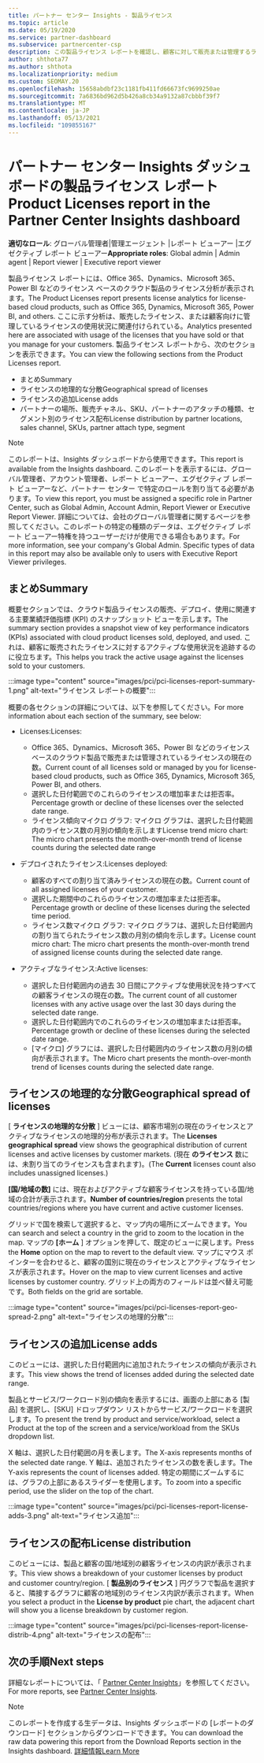 ```yaml
---
title: パートナー センター Insights - 製品ライセンス
ms.topic: article
ms.date: 05/19/2020
ms.service: partner-dashboard
ms.subservice: partnercenter-csp
description: この製品ライセンス レポートを確認し、顧客に対して販売または管理するライセンスベースのクラウド製品を使用して改善する方法について学習します。
author: shthota77
ms.author: shthota
ms.localizationpriority: medium
ms.custom: SEOMAY.20
ms.openlocfilehash: 15658abdbf23c1181fb411fd66673fc9699250ae
ms.sourcegitcommit: 7a6836bd962d5b426a8cb34a9132a87cbbbf39f7
ms.translationtype: MT
ms.contentlocale: ja-JP
ms.lasthandoff: 05/13/2021
ms.locfileid: "109855167"
---
```

# <a name="product-licenses-report-in-the-partner-center-insights-dashboard"></a><span data-ttu-id="c0fec-103">パートナー センター Insights ダッシュボードの製品ライセンス レポート</span><span class="sxs-lookup"><span data-stu-id="c0fec-103">Product Licenses report in the Partner Center Insights dashboard</span></span>

<span data-ttu-id="c0fec-104">**適切なロール**: グローバル管理者|管理エージェント |レポート ビューアー |エグゼクティブ レポート ビューアー</span><span class="sxs-lookup"><span data-stu-id="c0fec-104">**Appropriate roles**: Global admin | Admin agent | Report viewer | Executive report viewer</span></span>

<span data-ttu-id="c0fec-105">製品ライセンス レポートには、Office 365、Dynamics、Microsoft 365、Power BI などのライセンス ベースのクラウド製品のライセンス分析が表示されます。</span><span class="sxs-lookup"><span data-stu-id="c0fec-105">The Product Licenses report presents license analytics for license-based cloud products, such as Office 365, Dynamics, Microsoft 365, Power BI, and others.</span></span> <span data-ttu-id="c0fec-106">ここに示す分析は、販売したライセンス、または顧客向けに管理しているライセンスの使用状況に関連付けられている。</span><span class="sxs-lookup"><span data-stu-id="c0fec-106">Analytics presented here are associated with usage of the licenses that you have sold or that you manage for your customers.</span></span> <span data-ttu-id="c0fec-107">製品ライセンス レポートから、次のセクションを表示できます。</span><span class="sxs-lookup"><span data-stu-id="c0fec-107">You can view the following sections from the Product Licenses report.</span></span>

- <span data-ttu-id="c0fec-108">まとめ</span><span class="sxs-lookup"><span data-stu-id="c0fec-108">Summary</span></span>
- <span data-ttu-id="c0fec-109">ライセンスの地理的な分散</span><span class="sxs-lookup"><span data-stu-id="c0fec-109">Geographical spread of licenses</span></span>
- <span data-ttu-id="c0fec-110">ライセンスの追加</span><span class="sxs-lookup"><span data-stu-id="c0fec-110">License adds</span></span>
- <span data-ttu-id="c0fec-111">パートナーの場所、販売チャネル、SKU、パートナーのアタッチの種類、セグメント別のライセンス配布</span><span class="sxs-lookup"><span data-stu-id="c0fec-111">License distribution by partner locations, sales channel, SKUs, partner attach type, segment</span></span>

 > [!NOTE]
 > <span data-ttu-id="c0fec-112">このレポートは、Insights ダッシュボードから使用できます。</span><span class="sxs-lookup"><span data-stu-id="c0fec-112">This report is available from the Insights dashboard.</span></span> <span data-ttu-id="c0fec-113">このレポートを表示するには、グローバル管理者、アカウント管理者、レポート ビューアー、エグゼクティブ レポート ビューアーなど、パートナー センター で特定のロールを割り当てる必要があります。</span><span class="sxs-lookup"><span data-stu-id="c0fec-113">To view this report, you must be assigned a specific role in Partner Center, such as Global Admin, Account Admin, Report Viewer or Executive Report Viewer.</span></span> <span data-ttu-id="c0fec-114">詳細については、会社のグローバル管理者に関するページを参照してください。このレポートの特定の種類のデータは、エグゼクティブ レポート ビューアー特権を持つユーザーだけが使用できる場合もあります。</span><span class="sxs-lookup"><span data-stu-id="c0fec-114">For more information, see your company's Global Admin. Specific types of data in this report may also be available only to users with Executive Report Viewer privileges.</span></span>

## <a name="summary"></a><span data-ttu-id="c0fec-115">まとめ</span><span class="sxs-lookup"><span data-stu-id="c0fec-115">Summary</span></span>

<span data-ttu-id="c0fec-116">概要セクションでは、クラウド製品ライセンスの販売、デプロイ、使用に関連する主要業績評価指標 (KPI) のスナップショット ビューを示します。</span><span class="sxs-lookup"><span data-stu-id="c0fec-116">The summary section provides a snapshot view of key performance indicators (KPIs) associated with cloud product licenses sold, deployed, and used.</span></span> <span data-ttu-id="c0fec-117">これは、顧客に販売されたライセンスに対するアクティブな使用状況を追跡するのに役立ちます。</span><span class="sxs-lookup"><span data-stu-id="c0fec-117">This helps you track the active usage against the licenses sold to your customers.</span></span>

:::image type="content" source="images/pci/pci-licenses-report-summary-1.png" alt-text="ライセンス レポートの概要":::

<span data-ttu-id="c0fec-119">概要の各セクションの詳細については、以下を参照してください。</span><span class="sxs-lookup"><span data-stu-id="c0fec-119">For more information about each section of the summary, see below:</span></span>

- <span data-ttu-id="c0fec-120">Licenses:</span><span class="sxs-lookup"><span data-stu-id="c0fec-120">Licenses:</span></span> 
  - <span data-ttu-id="c0fec-121">Office 365、Dynamics、Microsoft 365、Power BI などのライセンス ベースのクラウド製品で販売または管理されているライセンスの現在の数。</span><span class="sxs-lookup"><span data-stu-id="c0fec-121">Current count of all licenses sold or managed by you for license-based cloud products, such as Office 365, Dynamics, Microsoft 365, Power BI, and others.</span></span>
  - <span data-ttu-id="c0fec-122">選択した日付範囲でのこれらのライセンスの増加率または拒否率。</span><span class="sxs-lookup"><span data-stu-id="c0fec-122">Percentage growth or decline of these licenses over the selected date range.</span></span>
  - <span data-ttu-id="c0fec-123">ライセンス傾向マイクロ グラフ: マイクロ グラフは、選択した日付範囲内のライセンス数の月別の傾向を示します</span><span class="sxs-lookup"><span data-stu-id="c0fec-123">License trend micro chart: The micro chart presents the month-over-month trend of license counts during the selected date range</span></span>

- <span data-ttu-id="c0fec-124">デプロイされたライセンス:</span><span class="sxs-lookup"><span data-stu-id="c0fec-124">Licenses deployed:</span></span>
  - <span data-ttu-id="c0fec-125">顧客のすべての割り当て済みライセンスの現在の数。</span><span class="sxs-lookup"><span data-stu-id="c0fec-125">Current count of all assigned licenses of your customer.</span></span>
  - <span data-ttu-id="c0fec-126">選択した期間中のこれらのライセンスの増加率または拒否率。</span><span class="sxs-lookup"><span data-stu-id="c0fec-126">Percentage growth or decline of these licenses during the selected time period.</span></span>
  - <span data-ttu-id="c0fec-127">ライセンス数マイクロ グラフ: マイクロ グラフは、選択した日付範囲内の割り当てられたライセンス数の月別の傾向を示します。</span><span class="sxs-lookup"><span data-stu-id="c0fec-127">License count micro chart: The micro chart presents the month-over-month trend of assigned license counts during the selected date range.</span></span>

- <span data-ttu-id="c0fec-128">アクティブなライセンス:</span><span class="sxs-lookup"><span data-stu-id="c0fec-128">Active licenses:</span></span> 
  - <span data-ttu-id="c0fec-129">選択した日付範囲内の過去 30 日間にアクティブな使用状況を持つすべての顧客ライセンスの現在の数。</span><span class="sxs-lookup"><span data-stu-id="c0fec-129">The current count of all customer licenses with any active usage over the last 30 days during the selected date range.</span></span>
  - <span data-ttu-id="c0fec-130">選択した日付範囲内でのこれらのライセンスの増加率または拒否率。</span><span class="sxs-lookup"><span data-stu-id="c0fec-130">Percentage growth or decline of these licenses during the selected date range.</span></span>
  - <span data-ttu-id="c0fec-131">[マイクロ] グラフには、選択した日付範囲内のライセンス数の月別の傾向が表示されます。</span><span class="sxs-lookup"><span data-stu-id="c0fec-131">The Micro chart presents the month-over-month trend of licenses counts during the selected date range.</span></span>

## <a name="geographical-spread-of-licenses"></a><span data-ttu-id="c0fec-132">ライセンスの地理的な分散</span><span class="sxs-lookup"><span data-stu-id="c0fec-132">Geographical spread of licenses</span></span>

<span data-ttu-id="c0fec-133">[ **ライセンスの地理的な分散** ] ビューには、顧客市場別の現在のライセンスとアクティブなライセンスの地理的分布が表示されます。</span><span class="sxs-lookup"><span data-stu-id="c0fec-133">The **Licenses geographical spread** view shows the geographical distribution of current licenses and active licenses by customer markets.</span></span> <span data-ttu-id="c0fec-134">(現在 **のライセンス** 数には、未割り当てのライセンスも含まれます)。</span><span class="sxs-lookup"><span data-stu-id="c0fec-134">(The **Current** licenses count also includes unassigned licenses.)</span></span>

<span data-ttu-id="c0fec-135">**[国/地域の数]** には、現在およびアクティブな顧客ライセンスを持っている国/地域の合計が表示されます。</span><span class="sxs-lookup"><span data-stu-id="c0fec-135">**Number of countries/region** presents the total countries/regions where you have current and active customer licenses.</span></span>

<span data-ttu-id="c0fec-136">グリッドで国を検索して選択すると、マップ内の場所にズームできます。</span><span class="sxs-lookup"><span data-stu-id="c0fec-136">You can search and select a country in the grid to zoom to the location in the map.</span></span> <span data-ttu-id="c0fec-137">マップの **[ホーム** ] オプションを押して、既定のビューに戻します。</span><span class="sxs-lookup"><span data-stu-id="c0fec-137">Press the **Home** option on the map to revert to the default view.</span></span> <span data-ttu-id="c0fec-138">マップにマウス ポインターを合わせると、顧客の国別に現在のライセンスとアクティブなライセンスが表示されます。</span><span class="sxs-lookup"><span data-stu-id="c0fec-138">Hover on the map to view current licenses and active licenses by customer country.</span></span> <span data-ttu-id="c0fec-139">グリッド上の両方のフィールドは並べ替え可能です。</span><span class="sxs-lookup"><span data-stu-id="c0fec-139">Both fields on the grid are sortable.</span></span>

:::image type="content" source="images/pci/pci-licenses-report-geo-spread-2.png" alt-text="ライセンスの地理的分散":::

## <a name="license-adds"></a><span data-ttu-id="c0fec-141">ライセンスの追加</span><span class="sxs-lookup"><span data-stu-id="c0fec-141">License adds</span></span>

<span data-ttu-id="c0fec-142">このビューには、選択した日付範囲内に追加されたライセンスの傾向が表示されます。</span><span class="sxs-lookup"><span data-stu-id="c0fec-142">This view shows the trend of licenses added during the selected date range.</span></span> 

<span data-ttu-id="c0fec-143">製品とサービス/ワークロード別の傾向を表示するには、画面の上部にある [製品] を選択し、[SKU] ドロップダウン リストからサービス/ワークロードを選択します。</span><span class="sxs-lookup"><span data-stu-id="c0fec-143">To present the trend by product and service/workload, select a Product at the top of the screen and a service/workload from the SKUs dropdown list.</span></span>

<span data-ttu-id="c0fec-144">X 軸は、選択した日付範囲の月を表します。</span><span class="sxs-lookup"><span data-stu-id="c0fec-144">The X-axis represents months of the selected date range.</span></span> <span data-ttu-id="c0fec-145">Y 軸は、追加されたライセンスの数を表します。</span><span class="sxs-lookup"><span data-stu-id="c0fec-145">The Y-axis represents the count of licenses added.</span></span> <span data-ttu-id="c0fec-146">特定の期間にズームするには、グラフの上部にあるスライダーを使用します。</span><span class="sxs-lookup"><span data-stu-id="c0fec-146">To zoom into a specific period, use the slider on the top of the chart.</span></span>

:::image type="content" source="images/pci/pci-licenses-report-license-adds-3.png" alt-text="ライセンス追加":::

## <a name="license-distribution"></a><span data-ttu-id="c0fec-148">ライセンスの配布</span><span class="sxs-lookup"><span data-stu-id="c0fec-148">License distribution</span></span>

<span data-ttu-id="c0fec-149">このビューには、製品と顧客の国/地域別の顧客ライセンスの内訳が表示されます。</span><span class="sxs-lookup"><span data-stu-id="c0fec-149">This view shows a breakdown of your customer licenses by product and customer country/region.</span></span> <span data-ttu-id="c0fec-150">[ **製品別のライセンス** ] 円グラフで製品を選択すると、隣接するグラフに顧客の地域別のライセンス内訳が表示されます。</span><span class="sxs-lookup"><span data-stu-id="c0fec-150">When you select a product in the **License by product** pie chart, the adjacent chart will show you a license breakdown by customer region.</span></span>

:::image type="content" source="images/pci/pci-licenses-report-license-distrib-4.png" alt-text="ライセンスの配布":::

## <a name="next-steps"></a><span data-ttu-id="c0fec-152">次の手順</span><span class="sxs-lookup"><span data-stu-id="c0fec-152">Next steps</span></span>

<span data-ttu-id="c0fec-153">詳細なレポートについては、「 [Partner Center Insights](partner-center-insights.md)」を参照してください。</span><span class="sxs-lookup"><span data-stu-id="c0fec-153">For more reports, see [Partner Center Insights](partner-center-insights.md).</span></span>

>[!NOTE] 
> <span data-ttu-id="c0fec-154">このレポートを作成する生データは、Insights ダッシュボードの [レポートのダウンロード] セクションからダウンロードできます。</span><span class="sxs-lookup"><span data-stu-id="c0fec-154">You can download the raw data powering this report from the Download Reports section in the Insights dashboard.</span></span> [<span data-ttu-id="c0fec-155">詳細情報</span><span class="sxs-lookup"><span data-stu-id="c0fec-155">Learn More</span></span>](pci-download-reports.md)

